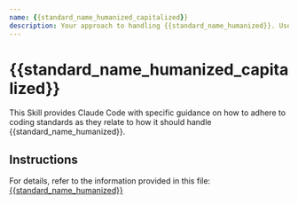 ```yaml
---
name: {{standard_name_humanized_capitalized}}
description: Your approach to handling {{standard_name_humanized}}. Use this skill when working on files where {{standard_name_humanized}} comes into play.
---
```


# {{standard_name_humanized_capitalized}}

This Skill provides Claude Code with specific guidance on how to adhere to coding standards as they relate to how it should handle {{standard_name_humanized}}.

## Instructions

For details, refer to the information provided in this file:
[{{standard_name_humanized}}](../../../{{standard_file_path}})
